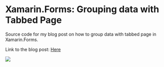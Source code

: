 # Xamarin.Forms: Grouping data with Tabbed Page

Source code for my blog post on how to group data with tabbed page in Xamarin.Forms.

Link to the blog post: [Here](http://almirvuk.blogspot.com/2017/03/xamarinforms-grouping-data-with-tabbed.html)

![](https://4.bp.blogspot.com/--oIEfbESFFs/WNK1CPOe-2I/AAAAAAAACLk/02p7iDehLDgDmuWBrS8ulhY265SR427qwCLcB/s1600/xamarin.forms_grouping_tabbed_page.gif)




